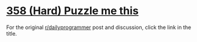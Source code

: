 # [358 (Hard) Puzzle me this](https://www.reddit.com/r/dailyprogrammer/comments/8fbqhw/20180427_challenge_358_hard_puzzle_me_this/)

For the original [r/dailyprogrammer](https://www.reddit.com/r/dailyprogrammer/) post and discussion, click the link in the title.

